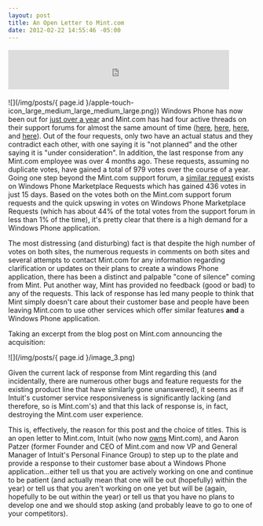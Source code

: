 ```yaml
---
layout: post
title: An Open Letter to Mint.com
date: 2012-02-22 14:55:46 -05:00
---
```


<div style="PADDING-BOTTOM: 4px; MARGIN: 0px; PADDING-LEFT: 0px; PADDING-RIGHT: 0px; FLOAT: none; PADDING-TOP: 4px" class="wlWriterHeaderFooter"><iframe style="BORDER-BOTTOM: medium none; BORDER-LEFT: medium none; WIDTH: 450px; HEIGHT: 80px; BORDER-TOP: medium none; BORDER-RIGHT: medium none" src="http://www.facebook.com/widgets/like.php?href=http://geekswithblogs.net/sdorman/archive/2012/02/22/on-open-letter-to-mint.com.aspx" frameborder="0" scrolling="no"></iframe></div>


![](/img/posts/{ page.id }/apple-touch-icon_large_medium_large_medium_large.png}) Windows Phone has now been out for [just over a year](https://twitter.com/#!/joebelfiore/status/127869225787330560) and Mint.com has had four active threads on their support forums for almost the same amount of time ([here](http://satisfaction.mint.com/mint/topics/windows_phone_7-zfjtn), [here](http://satisfaction.mint.com/mint/topics/mint_app_for_windows_phone_7_when), [here](http://satisfaction.mint.com/mint/topics/where_is_the_wp7_app_update_please), and [here](http://satisfaction.mint.com/mint/topics/can_you_make_a_wp7_app_windows_phone_7)). Out of the four requests, only two have an actual status and they contradict each other, with one saying it is "not planned" and the other saying it is "under consideration". In addition, the last response from any Mint.com employee was over 4 months ago. These requests, assuming no duplicate votes, have gained a total of 979 votes over the course of a year. Going one step beyond the Mint.com support forum, a [similar request](https://wprequests.uservoice.com/forums/149122-application-requests/suggestions/2580091-mint) exists on Windows Phone Marketplace Requests which has gained 436 votes in just 15 days. Based on the votes both on the Mint.com support forum requests and the quick upswing in votes on Windows Phone Marketplace Requests (which has about 44% of the total votes from the support forum in less than 1% of the time), it's pretty clear that there is a high demand for a Windows Phone application.

The most distressing (and disturbing) fact is that despite the high number of votes on both sites, the numerous requests in comments on both sites and several attempts to contact Mint.com for any information regarding clarification or updates on their plans to create a windows Phone application, there has been a distinct and palpable "cone of silence" coming from Mint. Put another way, Mint has provided no feedback (good or bad) to any of the requests. This lack of response has led many people to think that Mint simply doesn't care about their customer base and people have been leaving Mint.com to use other services which offer similar features **and** a Windows Phone application.

Taking an excerpt from the blog post on Mint.com announcing the acquisition:

![](/img/posts/{ page.id }/image_3.png)

Given the current lack of response from Mint regarding this (and incidentally, there are numerous other bugs and feature requests for the existing product line that have similarly gone unanswered), it seems as if Intuit's customer service responsiveness is significantly lacking (and therefore, so is Mint.com's) and that this lack of response is, in fact, destroying the Mint.com user experience. 

This is, effectively, the reason for this post and the choice of titles. This is an open letter to Mint.com, Intuit (who now [owns](http://www.mint.com/blog/updates/why-mint-com-plus-intuit-is-a-big-idea/) Mint.com), and Aaron Patzer (former Founder and CEO of Mint.com and now VP and General Manager of Intuit's Personal Finance Group) to step up to the plate and provide a response to their customer base about a Windows Phone application...either tell us that you are actively working on one and continue to be patient (and actually mean that one will be out (hopefully) within the year) or tell us that you aren't working on one yet but will be (again, hopefully to be out within the year) or tell us that you have no plans to develop one and we should stop asking (and probably leave to go to one of your competitors).
